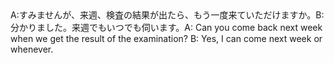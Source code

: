 <tr><td>A:すみませんが、来週、検査の結果が出たら、もう一度来ていただけますか。B:分かりました。来週でもいつでも伺います。<td><tr><tr><td>A: Can you come back next week when we get the result of the examination? B: Yes, I can come next week or whenever.<td><tr></table>


